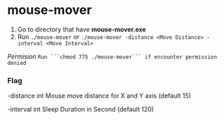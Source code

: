 # mouse-mover

1. Go to directory that have **mouse-mover.exe**
2. Run ```./mouse-mover``` or ```./mouse-mover -distance <Move Distance> -interval <Move Interval>```
   
*Permision*
`Run ```chmod 775 ./mouse-mover``` if encounter permission denied`

### Flag
-distance int
    Mouse move distance for X and Y axis (default 15)

-interval int
    Sleep Duration in Second (default 120)